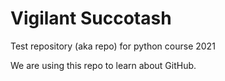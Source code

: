 # Vigilant Succotash

Test repository (aka repo) for python course 2021

We are using this repo to learn about GitHub.
